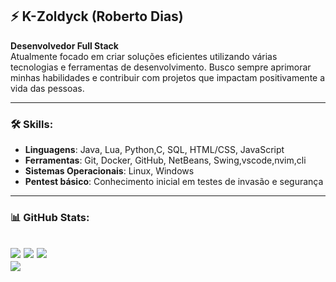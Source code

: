 ## ⚡ K-Zoldyck (Roberto Dias)

<b>Desenvolvedor Full Stack</b><br/>
Atualmente focado em criar soluções eficientes utilizando várias tecnologias e ferramentas de desenvolvimento. Busco sempre aprimorar minhas habilidades e contribuir com projetos que impactam positivamente a vida das pessoas.

---

### 🛠️ **Skills**:
- **Linguagens**: Java, Lua, Python,C, SQL, HTML/CSS, JavaScript
- **Ferramentas**: Git, Docker, GitHub, NetBeans, Swing,vscode,nvim,cli
- **Sistemas Operacionais**: Linux, Windows
- **Pentest básico**: Conhecimento inicial em testes de invasão e segurança

---

### 📊 GitHub Stats:
![](https://github-readme-stats.vercel.app/api?username=K-Zoldyck&theme=default&hide_border=true&include_all_commits=true&count_private=true)
![](https://github-readme-streak-stats.herokuapp.com/?user=K-Zoldyck&theme=default&hide_border=true)
![](https://github-readme-stats.vercel.app/api/top-langs/?username=K-Zoldyck&theme=default&hide_border=true&include_all_commits=true&count_private=true&layout=compact)</br>
[![](https://visitcount.itsvg.in/api?id=K-Zoldyck&icon=0&color=0)](https://visitcount.itsvg.in)
---
